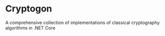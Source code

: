 # Cryptogon
A comprehensive collection of implementations of classical cryptography algorithms in .NET Core
